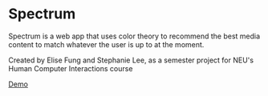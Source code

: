 Spectrum
========================

Spectrum is a web app that uses color theory to recommend the best media content to match whatever the user is up to at the moment. 

Created by Elise Fung and Stephanie Lee, as a semester project for NEU's Human Computer Interactions course

<a href="http://elisefung.com/Spectrum/" target="_blank">Demo</a>
